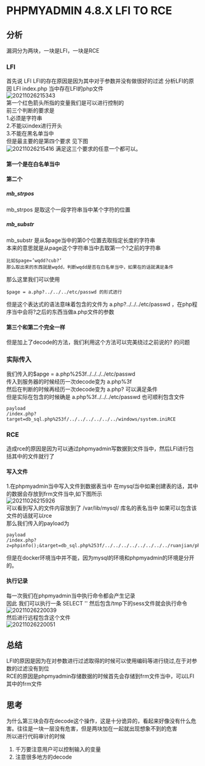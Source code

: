 # PHPMYADMIN 4.8.X LFI TO RCE  
## 分析   
漏洞分为两块，一块是LFI，一块是RCE  
### LFI 
首先说 LFI   LFI的存在原因是因为其中对于参数并没有做很好的过滤  分析LFI的原因  LFI  index.php 当中存在LFI的php文件  
![20211026215343](https://picsfor.oss-cn-shenzhen.aliyuncs.com/blogs/imgs/20211026215343.png)  
第一个红色箭头所指的变量我们是可以进行控制的  
前三个判断的要求是  
1.必须是字符串  
2.不能以index进行开头  
3.不能在黑名单当中  
但是最主要的是第四个要求  见下图  
![20211026215416](https://picsfor.oss-cn-shenzhen.aliyuncs.com/blogs/imgs/20211026215416.png) 
满足这三个要求的任意一个都可以。  
#### 第一个是在白名单当中   
#### 第二个  
##### mb_strpos   
mb_strpos 是取这个一段字符串当中某个字符的位置  
##### mb_substr  
mb_substr 是从$page当中的第0个位置去取指定长度的字符串  
本来的意思就是从page这个字符串当中去取第一个?之前的字符串 
```
比如$page=’wqdd?cub?’
那么取出来的东西就是wqdd，判断wqdd是否在白名单当中，如果在的话就满足条件
```
那么这里我们可以使用 
```
$page = a.php?../../../etc/passwd 的形式进行  
```
但是这个表达式的语法意味着包含的文件为 a.php?../../../etc/passwd  ，在php程序当中会将?之后的东西当做a.php文件的参数 
#### 第三个和第二个完全一样  
但是加上了decode的方法，我们利用这个方法可以完美绕过之前说的? 的问题    

### 实际传入  
我们传入的$apge = a.php%253f../../../../etc/passwd  
传入到服务器的时候经历一次decode变为 a.php%3f  
然后在判断的时候再经历一次decode变为 a.php?  可以满足条件  
但是实际在包含的时候确是 a.php%3f../../../etc/passwd 也可顺利包含文件  
```
payload  
/index.php?target=db_sql.php%253f/../../../../../../windows/system.iniRCE 
```
### RCE
造成rce的原因是因为可以通过phpmyadmin写数据到文件当中，然后LFI进行包括其中的文件就行了  
#### 写入文件  
1.在phpmyadmin当中写入文件到数据表当中  在mysql当中如果创建表的话，其中的数据会存放到frm文件当中,如下图所示  
![20211026215926](https://picsfor.oss-cn-shenzhen.aliyuncs.com/blogs/imgs/20211026215926.png)  
可以看到写入的文件内容放到了 /var/lib/mysql/ 库名的表名当中
如果可以包含该文件的话就可以rce  
那么我们传入的payload为   
```
payload  
/index.php?z=phpinfo();&target=db_sql.php%253f/../../../../../../../../ruanjian/phpstudy/PHPTutorial/MySQL/data/test/abc.frm
```
但是在docker环境当中并不能，因为mysql的环境和phpmyadmin的环境是分开的。  
#### 执行记录  
每一次我们在phpmyadmin当中执行命令都会产生记录  
因此 我们可以执行一条 SELECT '<?php phpinfo();?>'
然后包含/tmp下的sess文件就会执行命令    
![20211026220039](https://picsfor.oss-cn-shenzhen.aliyuncs.com/blogs/imgs/20211026220039.png)  
然后进行远程包含这个文件   
![20211026220051](https://picsfor.oss-cn-shenzhen.aliyuncs.com/blogs/imgs/20211026220051.png)  

## 总结  
LFI的原因是因为在对参数进行过滤取得的时候可以使用编码等进行绕过,在于对参数的过滤没有到位  
RCE的原因是phpmyadmin存储数据的时候首先会存储到frm文件当中，可以LFI其中的frm文件


## 思考  
为什么第三块会存在decode这个操作，这是十分诡异的，看起来好像没有什么危害。往往是一块一层没有危害，但是两块加在一起就出现想象不到的危害    
所以进行代码审计的时候  
1. 千万要注意用户可以控制输入的变量  
2. 注意很多地方的decode